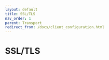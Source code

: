 ```yaml
---
layout: default
title: SSL/TLS
nav_order: 1
parent: Transport
redirect_from: /docs/client_configuration.html
---
```


# SSL/TLS